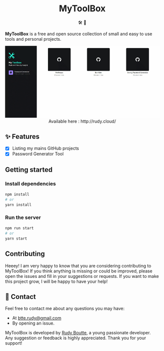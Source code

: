 <h1 align="center">MyToolBox</h1>


<p align="center">🛠️ 🧰</p>

**MyToolBox** is a free and open source collection of small and easy to use tools and personal projects.

<p align="center">
  <img src="assets/web-demo.gif" alt="Web interface demo GIF" />
  Available here : http://rudy.cloud/
</p>

## ✨ Features

 - [X] Listing my mains GitHub projects
 - [X] Password Generator Tool

## Getting started

### Install dependencies
```bash
npm install
# or
yarn install
```

### Run the server
```bash
npm run start
# or
yarn start
```

## Contributing

Heeey! I am very happy to know that you are considering contributing to MyToolBox! If you think anything is missing or could be improved, please open the issues and fill in your suggestions or requests. If you want to make this project grow, I will be happy to have your help!

## 💌 Contact

Feel free to contact me about any questions you may have:
* At [btte.rudy@gmail.com](mailto:btte.rudy@gmail.com)
* By opening an issue.

MyToolBox is developed by [Rudy Boutte](https://github.com/boutterudy), a young passionate developer. Any suggestion or feedback is highly appreciated. Thank you for your support!
